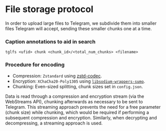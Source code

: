 # File storage protocol

In order to upload large files to Telegram, we subdivide them into smaller files Telegram will accept, sending these smaller chunks one at a time.

### Caption annotations to aid in search

```
tglfs <ufid> chunk <chunk_id>/<total_num_chunks> <filename>
```

### Procedure for encoding
- Compression: `Zstandard` using [zstd-codec](https://www.npmjs.com/package/zstd-codec).
- Encryption: `XChaCha20-Poly1305` using [`libsodium-wrappers-sumo`](https://www.npmjs.com/package/libsodium-wrappers-sumo).
- Chunking: Even-sized splitting, chunk sizes set in `config.json`.

Data is read through a compression and encryption stream (via the WebStreams API), chunking afterwards as necessary to be sent to Telegram.
This streaming approach prevents the need for a free parameter (chunk size) while chunking, which would be required if performing a subsequent compression and encryption.
Similarly, when decrypting and decompressing, a streaming approach is used.
